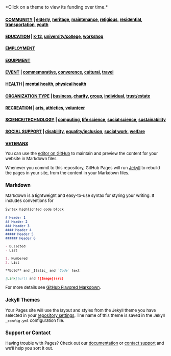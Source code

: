 <head>
    <style type="text/css">
       a:link {color: black;}      /* unvisited link */
       a:visited {color: black;}   /* visited link */
       a:hover {color: black;}     /* mouse over link */
       a:active {color: black;}    /* selected link */
    </style>
</head>
*Click on a theme to view its funding over time.*

### <font size="2"><a href="https://github.com/jpskycak/360Giving-Challenge/blob/master/community.html">COMMUNITY</a></font><font size="2" color="black"><font size="2" color="black"> | <a href="https://github.com/jpskycak/360Giving-Challenge/blob/master/community-elderly.html">elderly</a>, <a href="https://github.com/jpskycak/360Giving-Challenge/blob/master/community-heritage.html">heritage</a>, <a href="https://github.com/jpskycak/360Giving-Challenge/blob/master/community-maintenance.html">maintenance</a>, <a href="https://github.com/jpskycak/360Giving-Challenge/blob/master/community-religious.html">religious</a>, <a href="https://github.com/jpskycak/360Giving-Challenge/blob/master/community-residential.html">residential</a>, <a href="https://github.com/jpskycak/360Giving-Challenge/blob/master/community-transportation.html">transportation</a>, <a href="https://github.com/jpskycak/360Giving-Challenge/blob/master/community-youth.html">youth</a></font>
### <font size="2"><a href="https://github.com/jpskycak/360Giving-Challenge/blob/master/education.html">EDUCATION</a></font><font size="2" color="black"><font size="2" color="black"> | <a href="https://github.com/jpskycak/360Giving-Challenge/blob/master/education-k-12.html">k-12</a>, <a href="https://github.com/jpskycak/360Giving-Challenge/blob/master/education-universitycollege.html">university/college</a>, <a href="https://github.com/jpskycak/360Giving-Challenge/blob/master/education-workshop.html">workshop</a></font>
### <font size="2"><a href="https://github.com/jpskycak/360Giving-Challenge/blob/master/employment.html">EMPLOYMENT</a></font><font size="2" color="black">
### <font size="2"><a href="https://github.com/jpskycak/360Giving-Challenge/blob/master/equipment.html">EQUIPMENT</a></font><font size="2" color="black">
### <font size="2"><a href="https://github.com/jpskycak/360Giving-Challenge/blob/master/event.html">EVENT</a></font><font size="2" color="black"><font size="2" color="black"> | <a href="https://github.com/jpskycak/360Giving-Challenge/blob/master/event-commemorative.html">commemorative</a>, <a href="https://github.com/jpskycak/360Giving-Challenge/blob/master/event-converence.html">converence</a>, <a href="https://github.com/jpskycak/360Giving-Challenge/blob/master/event-cultural.html">cultural</a>, <a href="https://github.com/jpskycak/360Giving-Challenge/blob/master/event-travel.html">travel</a></font>
### <font size="2"><a href="https://github.com/jpskycak/360Giving-Challenge/blob/master/health.html">HEALTH</a></font><font size="2" color="black"><font size="2" color="black"> | <a href="https://github.com/jpskycak/360Giving-Challenge/blob/master/health-mentalhealth.html">mental health</a>, <a href="https://github.com/jpskycak/360Giving-Challenge/blob/master/health-physicalhealth.html">physical health</a></font>
### <font size="2"><a href="https://github.com/jpskycak/360Giving-Challenge/blob/master/organizationtype.html">ORGANIZATION TYPE</a></font><font size="2" color="black"><font size="2" color="black"> | <a href="https://github.com/jpskycak/360Giving-Challenge/blob/master/organizationtype-business.html">business</a>, <a href="https://github.com/jpskycak/360Giving-Challenge/blob/master/organizationtype-charity.html">charity</a>, <a href="https://github.com/jpskycak/360Giving-Challenge/blob/master/organizationtype-group.html">group</a>, <a href="https://github.com/jpskycak/360Giving-Challenge/blob/master/organizationtype-individual.html">individual</a>, <a href="https://github.com/jpskycak/360Giving-Challenge/blob/master/organizationtype-trustestate.html">trust/estate</a></font>
### <font size="2"><a href="https://github.com/jpskycak/360Giving-Challenge/blob/master/recreation.html">RECREATION</a></font><font size="2" color="black"><font size="2" color="black"> | <a href="https://github.com/jpskycak/360Giving-Challenge/blob/master/recreation-arts.html">arts</a>, <a href="https://github.com/jpskycak/360Giving-Challenge/blob/master/recreation-athletics.html">athletics</a>, <a href="https://github.com/jpskycak/360Giving-Challenge/blob/master/recreation-volunteer.html">volunteer</a></font>
### <font size="2"><a href="https://github.com/jpskycak/360Giving-Challenge/blob/master/sciencetechnology.html">SCIENCE/TECHNOLOGY</a></font><font size="2" color="black"><font size="2" color="black"> | <a href="https://github.com/jpskycak/360Giving-Challenge/blob/master/sciencetechnology-computing.html">computing</a>, <a href="https://github.com/jpskycak/360Giving-Challenge/blob/master/sciencetechnology-lifescience.html">life science</a>, <a href="https://github.com/jpskycak/360Giving-Challenge/blob/master/sciencetechnology-socialscience.html">social science</a>, <a href="https://github.com/jpskycak/360Giving-Challenge/blob/master/sciencetechnology-sustainability.html">sustainability</a></font>
### <font size="2"><a href="https://github.com/jpskycak/360Giving-Challenge/blob/master/socialsupport.html">SOCIAL SUPPORT</a></font><font size="2" color="black"><font size="2" color="black"> | <a href="https://github.com/jpskycak/360Giving-Challenge/blob/master/socialsupport-disability.html">disability</a>, <a href="https://github.com/jpskycak/360Giving-Challenge/blob/master/socialsupport-equalityinclusion.html">equality/inclusion</a>, <a href="https://github.com/jpskycak/360Giving-Challenge/blob/master/socialsupport-socialwork.html">social work</a>, <a href="https://github.com/jpskycak/360Giving-Challenge/blob/master/socialsupport-welfare.html">welfare</a></font>
### <font size="2"><a href="https://github.com/jpskycak/360Giving-Challenge/blob/master/veterans.html">VETERANS</a></font><font size="2" color="black">


You can use the [editor on GitHub](https://github.com/jpskycak/360Giving-Challenge/edit/master/README.md) to maintain and preview the content for your website in Markdown files.

Whenever you commit to this repository, GitHub Pages will run [Jekyll](https://jekyllrb.com/) to rebuild the pages in your site, from the content in your Markdown files.

### Markdown

Markdown is a lightweight and easy-to-use syntax for styling your writing. It includes conventions for

```markdown
Syntax highlighted code block

# Header 1
## Header 2
### Header 3
#### Header 4
##### Header 5
###### Header 6

- Bulleted
- List

1. Numbered
2. List

**Bold** and _Italic_ and `Code` text

[Link](url) and ![Image](src)
```

For more details see [GitHub Flavored Markdown](https://guides.github.com/features/mastering-markdown/).

### Jekyll Themes

Your Pages site will use the layout and styles from the Jekyll theme you have selected in your [repository settings](https://github.com/jpskycak/360Giving-Challenge/settings). The name of this theme is saved in the Jekyll `_config.yml` configuration file.

### Support or Contact

Having trouble with Pages? Check out our [documentation](https://help.github.com/categories/github-pages-basics/) or [contact support](https://github.com/contact) and we’ll help you sort it out.
